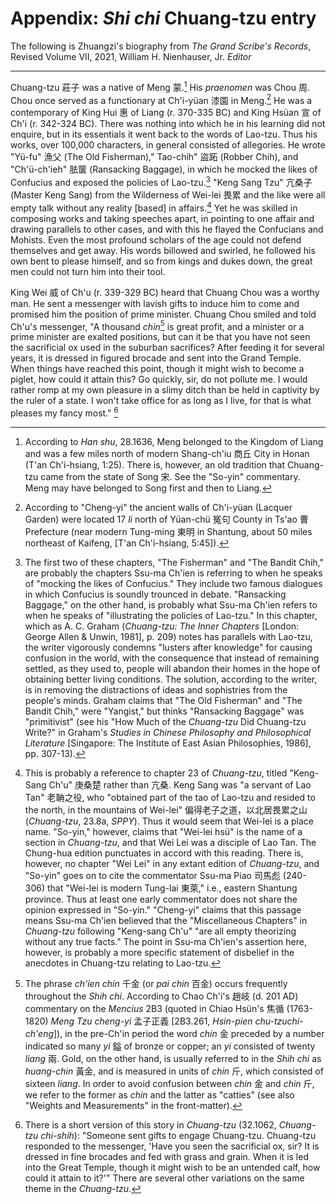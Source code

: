 # Appendix: _Shi chi_ Chuang-tzu entry

The following is Zhuangzi's biography from
_The Grand Scribe's Records_,
Revised Volume VII, 2021,
William H. Nienhauser, Jr. _Editor_

---

Chuang-tzu 莊子 was a native of Meng 蒙.[^shiji-22]
His *praenomen* was Chou 周.
Chou once served as a functionary at Ch'i-yüan 漆園 in Meng.[^shiji-23]
He was a contemporary of King Hui 惠 of Liang (r. 370-335 BC)
and King Hsüan 宣 of Ch'i (r. 342-324 BC).
There was nothing into which he in his learning did not enquire,
but in its essentials it went back to the words of Lao-tzu.
Thus his works, over 100,000 characters, in general consisted of allegories.
He wrote "Yü-fu" 漁父 (The Old Fisherman),"
Tao-chih" 盜跖 (Robber Chih),
and "Ch'ü-ch'ieh" 胠箧 (Ransacking Baggage),
in which he mocked the likes of Confucius
and exposed the policies of Lao-tzu.[^shiji-24]
"Keng Sang Tzu" 亢桑子 (Master Keng Sang)
from the Wilderness of Wei-lei 畏累 and the like
were all empty talk without any reality [based] in affairs.[^shiji-25]
Yet he was skilled in composing works and taking speeches apart,
in pointing to one affair and drawing parallels to other cases,
and with this he flayed the Confucians and Mohists.
Even the most profound scholars of the age
could not defend themselves and get away.
His words billowed and swirled,
he followed his own bent to please himself,
and so from kings and dukes down,
the great men could not turn him into their tool.

King Wei 威 of Ch'u (r. 339-329 BC)
heard that Chuang Chou was a worthy man.
He sent a messenger with lavish gifts
to induce him to come and promised him the position of prime minister.
Chuang Chou smiled and told Ch'u's messenger,
"A thousand *chin*[^shiji-26] is great profit,
and a minister or a prime minister are exalted positions,
but can it be that you have not seen
the sacrificial ox used in the suburban sacrifices?
After feeding it for several years,
it is dressed in figured brocade and sent into the Grand Temple.
When things have reached this point,
though it might wish to become a piglet,
how could it attain this?
Go quickly, sir, do not pollute me.
I would rather romp at my own pleasure in a slimy ditch
than be held in captivity by the ruler of a state.
I won't take office for as long as I live,
for that is what pleases my fancy most." [^shiji-27]


[^shiji-22]: According to _Han shu_, 28.1636,
Meng belonged to the Kingdom of Liang
and was a few miles north of modern Shang-ch'iu 商丘 City
in Honan (T'an Ch'i-hsiang, 1:25).
There is, however, an old tradition
that Chuang-tzu came from the state of Song 宋.
See the "So-yin" commentary.
Meng may have belonged to Song first and then to Liang.

[^shiji-23]: According to "Cheng-yi"
the ancient walls of Ch'i-yüan (Lacquer Garden)
were located 17 *li* north of Yüan-chü 冤句 County
in Ts'ao 曹 Prefecture (near modern Tung-ming 東明 in Shantung,
about 50 miles northeast of Kaifeng, [T'an Ch'i-hsiang, 5:45]).

[^shiji-24]: The first two of these chapters,
"The Fisherman" and "The Bandit Chih,"
are probably the chapters Ssu-ma Ch'ien is referring to
when he speaks of "mocking the likes of Confucius."
They include two famous dialogues
in which Confucius is soundly trounced in debate.
"Ransacking Baggage," on the other hand,
is probably what Ssu-ma Ch'ien refers to
when he speaks of "illustrating the policies of Lao-tzu."
In this chapter,
which as A. C. Graham (_Chuang-tzu: The Inner Chapters_
[London: George Allen & Unwin, 1981], p. 209) notes
has parallels with Lao-tzu,
the writer vigorously condemns "lusters after knowledge"
for causing confusion in the world,
with the consequence that instead of remaining settled,
as they used to, people will abandon their homes
in the hope of obtaining better living conditions.
The solution, according to the writer,
is in removing the distractions of ideas and sophistries
from the people's minds.
Graham claims that "The Old Fisherman" and "The Bandit Chih,"
were "Yangist," but thinks "Ransacking Baggage" was "primitivist"
(see his "How Much of the _Chuang-tzu_ Did Chuang-tzu Write?"
in Graham's _Studies in Chinese Philosophy and Philosophical Literature_
[Singapore: The Institute of East Asian Philosophies, 1986], pp. 307-13).

[^shiji-25]: This is probably a reference to chapter 23 of _Chuang-tzu_,
titled "Keng-Sang Ch'u" 庚桑楚 rather than 亢桑.
Keng Sang was "a servant of Lao Tan" 老聃之役,
who "obtained part of the tao of Lao-tzu and resided to the north,
in the mountains of Wei-lei" 偏得老子之道，以北居畏累之山
(_Chuang-tzu_, 23.8a, _SPPY_).
Thus it would seem that Wei-lei is a place name.
"So-yin," however, claims that "Wei-lei hsü"
is the name of a section in _Chuang-tzu_,
and that Wei Lei was a disciple of Lao Tan.
The Chung-hua edition punctuates in accord with this reading.
There is, however, no chapter "Wei Lei"
in any extant edition of _Chuang-tzu_,
and "So-yin" goes on to cite the commentator Ssu-ma Piao 司馬彪 (240-306)
that "Wei-lei is modern Tung-lai 東萊,"
i.e., eastern Shantung province.
Thus at least one early commentator does not share
the opinion expressed in "So-yin."
"Cheng-yi" claims that this passage means Ssu-ma Ch'ien believed
that the "Miscellaneous Chapters" in _Chuang-tzu_
following "Keng-sang Ch'u"
"are all empty theorizing without any true facts."
The point in Ssu-ma Ch'ien's assertion here, however,
is probably a more specific statement of disbelief
in the anecdotes in Chuang-tzu relating to Lao-tzu.

[^shiji-26]: The phrase *ch'ien chin* 千金 (or *pai chin* 百金)
occurs frequently throughout the _Shih chi_.
According to Chao Ch'i's 趙岐 (d. 201 AD)
commentary on the _Mencius_ 2B3 (quoted in Chiao Hsün's 焦循 (1763-1820)
_Meng Tzu cheng-yi_ 孟子正義 [2B3.261, _Hsin-pien chu-tzuchi-ch'eng_]),
in the pre-Ch'in period the word *chin* 金 preceded by a number
indicated so many *yi* 鎰 of bronze or copper;
an *yi* consisted of twenty *liang* 兩.
Gold, on the other hand, is usually referred to in the _Shih chi_
as *huang-chin* 黃金, and is measured in units of *chin* 斤,
which consisted of sixteen *liang*.
In order to avoid confusion between *chin* 金 and *chin* 斤,
we refer to the former as *chin* and the latter as "catties"
(see also "Weights and Measurements" in the front-matter).

[^shiji-27]: There is a short version of this story in _Chuang-tzu_
(32.1062, _Chuang-tzu chi-shih_):
"Someone sent gifts to engage Chuang-tzu.
Chuang-tzu responded to the messenger,
'Have you seen the sacrificial ox, sir?
It is dressed in fine brocades and fed with grass and grain.
When it is led into the Great Temple,
though it might wish to be an untended calf,
how could it attain to it?'"
There are several other variations
on the same theme in the _Chuang-tzu_.
